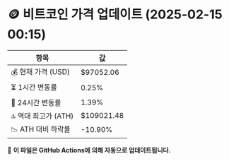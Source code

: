 # 🪙 비트코인 가격 업데이트 (2025-02-15 00:15)

| 항목                | 값 |
|--------------------|----------------|
| 💰 현재 가격 (USD) | $97052.06 |
| ⏳ 1시간 변동률    | 0.25% |
| 📆 24시간 변동률   | 1.39% |
| 🔝 역대 최고가 (ATH) | $109021.48 |
| 📉 ATH 대비 하락률 | -10.90% |

🔄 **이 파일은 GitHub Actions에 의해 자동으로 업데이트됩니다.**
